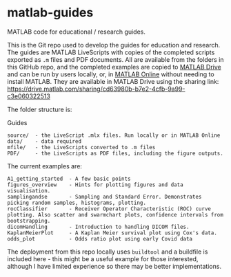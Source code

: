 # matlab-guides
MATLAB code for educational / research guides.

This is the Git repo used to develop the guides for education and research. The guides are MATLAB LiveScripts with copies of the completed scripts exported as `.m` files and PDF documents. 
All are available from the folders in this GitHub repo, and the completed examples are copied to [MATLAB Drive](https://drive.matlab.com) and can be run by users locally, or, in [MATLAB Online](https://matlab.mathworks.com) without needing to install MATLAB. They are available in MATLAB Drive using the sharing link: 
https://drive.matlab.com/sharing/cd63980b-b7e2-4cfb-9a99-c3e060322513 

The folder structure is:

Guides  


    source/  - the LiveScript .mlx files. Run locally or in MATLAB Online  
    data/    - data required  
    mfile/   - the LiveScripts converted to .m files  
    PDF/     - the LiveScripts as PDF files, including the figure outputs.  

The current examples are:

    A1_getting_started  - A few basic points
    figures_overview    - Hints for plotting figures and data visualisation.
    samplingandse       - Sampling and Standard Error. Demonstrates picking random samples, histograms, plotting.  
    rocClassifier       - Receiver Operator Characteristic (ROC) curve plotting. Also scatter and swarmchart plots, confidence intervals from bootstrapping.  
    dicomHandling       - Introduction to handling DICOM files.
    KaplanMeierPlot     - A Kaplan Meier survival plot using Cox's data.
    odds_plot           - Odds ratio plot using early Covid data



The deployment from this repo locally uses `buildtool` and a buildfile is included here - this might be a useful example for those interested,  although I have limited experience so there may be better implementations.

